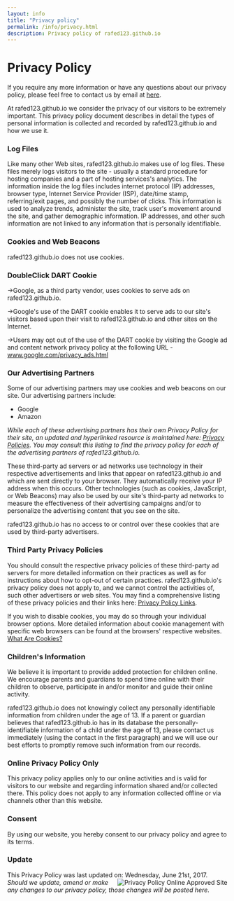 ```yaml
---
layout: info
title: "Privacy policy"
permalink: /info/privacy.html
description: Privacy policy of rafed123.github.io
---
```


# Privacy Policy
If you require any more information or have any questions about our privacy policy, please feel free to contact us by email at <a href="&#109;&#97;&#105;&#108;&#116;&#111;:&#114;&#97;&#102;&#101;&#100;123&#64;&#103;&#109;&#97;&#105;&#108;&#46;&#99;&#111;&#109;">&#104;&#101;&#114;&#101;</a>.

At rafed123.github.io we consider the privacy of our visitors to be extremely important. This privacy policy document describes in detail the types of personal information is collected and recorded by rafed123.github.io and how we use it.

### Log Files
Like many other Web sites, rafed123.github.io makes use of log files. These files merely logs visitors to the site - usually a standard procedure for hosting companies and a part of hosting services's analytics. The information inside the log files includes internet protocol (IP) addresses, browser type, Internet Service Provider (ISP), date/time stamp, referring/exit pages, and possibly the number of clicks. This information is used to analyze trends, administer the site, track user's movement around the site, and gather demographic information. IP addresses, and other such information are not linked to any information that is personally identifiable.

### Cookies and Web Beacons
rafed123.github.io does not use cookies.

### DoubleClick DART Cookie 
 
&rarr;Google, as a third party vendor, uses cookies to serve ads on rafed123.github.io.

&rarr;Google's use of the DART cookie enables it to serve ads to our site's visitors based upon their visit to rafed123.github.io and other sites on the Internet.

&rarr;Users may opt out of the use of the DART cookie by visiting the Google ad and content network privacy policy at the following URL - <a href="http://www.google.com/privacy_ads.html" title="Opt out of the Dart Cookie">www.google.com/privacy_ads.html</a>

### Our Advertising Partners
Some of our advertising partners may use cookies and web beacons on our site. Our advertising partners include: 
<ul>
	<li>Google</li>
	<li>Amazon</li>
</ul>
<em>While each of these advertising partners has their own Privacy Policy for their site, an updated and hyperlinked resource is maintained here: <a href="http://www.privacypolicyonline.com/privacy-policies">Privacy Policies</a>.
You may consult this listing to find the privacy policy for each of the advertising partners of rafed123.github.io.</em>

These third-party ad servers or ad networks use technology in their respective advertisements and links that appear on rafed123.github.io and which are sent directly to your browser. They automatically receive your IP address when this occurs. Other technologies (such as cookies, JavaScript, or Web Beacons) may also be used by our site's third-party ad networks to measure the effectiveness of their advertising campaigns and/or to personalize the advertising content that you see on the site.

<p> rafed123.github.io has no access to or control over these cookies that are used by third-party advertisers. </p> 

### Third Party Privacy Policies
You should consult the respective privacy policies of these third-party ad servers for more detailed information on their practices as well as for instructions about how to opt-out of certain practices. rafed123.github.io's privacy policy does not apply to, and we cannot control the activities of, such other advertisers or web sites. You may find a comprehensive listing of these privacy policies and their links here: <a href="http://www.privacypolicyonline.com/privacy-policy-links" title="Privacy Policy Links">Privacy Policy Links</a>.

If you wish to disable cookies, you may do so through your individual browser options. More detailed information about cookie management with specific web browsers can be found at the browsers' respective websites. <a href="http://www.privacypolicyonline.com/what-are-cookies">What Are Cookies?</a>

### Children's Information
We believe it is important to provide added protection for children online. We encourage parents and guardians to spend time online with their children to observe, participate in and/or monitor and guide their online activity.

rafed123.github.io does not knowingly collect any personally identifiable information from children under the age of 13.  If a parent or guardian believes that rafed123.github.io has in its database the personally-identifiable information of a child under the age of 13, please contact us immediately (using the contact in the first paragraph) and we will use our best efforts to promptly remove such information from our records.

### Online Privacy Policy Only
This privacy policy applies only to our online activities and is valid for visitors to our website and regarding information shared and/or collected there.
This policy does not apply to any information collected offline or via channels other than this website.

### Consent
By using our website, you hereby consent to our privacy policy and agree to its terms.
### Update
This Privacy Policy was last updated on: Wednesday, June 21st, 2017.
<a href="http://www.PrivacyPolicyOnline.com" title="PrivacyPolicyOnline.com Approved Site" target="_blank"><img src="http://www.privacypolicyonline.com/images/privacypolicyonline-seal.png" border="0" alt="Privacy Policy Online Approved Site" align="right" /></a><br /><em>Should we update, amend or make any changes to our privacy policy, those changes will be posted here.</em>
<br /><br />
<!-- END of Privacy Policy || Generated by http://www.PrivacyPolicyOnline.com || -->

